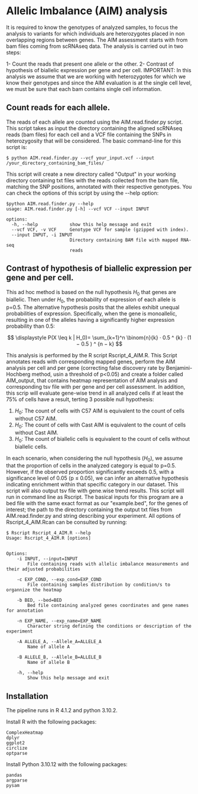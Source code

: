 # Allelic Imbalance (AIM) analysis 
It is required to know the genotypes of analyzed samples, to focus the analysis to variants for which individuals are heterozygotes placed in non overlapping regions between genes. The AIM assessment starts with from bam files coming from scRNAseq data. The analysis is carried out in two steps:

1- Count the reads that present one allele or the other.
2- Contrast of hypothesis of biallelic expression per gene and per cell.
IMPORTANT: In this analysis we assume that we are working with heterozygotes for which we know their genotypes and since the AIM evaluation is at the single cell level, we must be sure that each bam contains single cell information.
## Count reads for each allele.
The reads of each allele are counted using the AIM.read.finder.py script. This script takes as input the directory containing the aligned scRNAseq reads (bam files) for each cell and a VCF file containing the SNPs in heterozygosity that will be considered. The basic command-line for this script is:
```console
$ python AIM.read.finder.py --vcf your_input.vcf --input /your_directory_containing_bam_files/
```
This script will create a new directory called "Output" in your working directory containing txt files with the reads collected from the bam file, matching the SNP positions, annotated with their respective genotypes.
You can check the options of this script by using the --help option:
```console
$python AIM.read.finder.py --help
usage: AIM.read.finder.py [-h] --vcf VCF --input INPUT

options:
  -h, --help            show this help message and exit
  --vcf VCF, -v VCF     Genotype VCF for sample (gzipped with index).
  --input INPUT, -i INPUT
                        Directory containing BAM file with mapped RNA-seq
                        reads
```
## Contrast of hypothesis of biallelic expression per gene and per cell.

This ad hoc method is based on the null hypothesis $H_0$ that genes are biallelic. Then under $H_0$, the probability of expression of each allele is p=0.5. The alternative hypothesis posits that the alleles exhibit unequal probabilities of expression. Specifically, when the gene is monoallelic, resulting in one of the alleles having a significantly higher expression probability than 0.5:

$$
\displaystyle
P(X \leq k | H_0)=
 \sum_{k=1}^n \binom{n}{k} · 0.5 ^ {k} · (1 − 0.5 ) ^ {n − k} 
$$

This analysis is performed by the R script Rscript_4_AIM.R. This Script annotates reads with corresponding mapped genes, perform the AIM analysis per cell and per gene (correcting false discovery rate by Benjamini-Hochberg method, usin a threshold of p<0.05) and create a folder called AIM_output, that contains heatmap representation of AIM analysis and corresponding tsv file with per gene and per cell assessment. In addition, this scrip will evaluate gene-wise trend in all analyzed cells if at least the 75% of cells have a result, terting 3 possible null hypothesis:
1. $H_0$: The count of cells with C57 AIM is equivalent to the count of cells without C57 AIM.
2. $H_0$: The count of cells with Cast AIM is equivalent to the count of cells without Cast AIM.
3. $H_0$: The count of biallelic cells is equivalent to the count of cells without biallelic cells.

In each scenario, when considering the null hypothesis ($H_0$), we assume that the proportion of cells in the analyzed category is equal to p=0.5. However, if the observed proportion significantly exceeds 0.5, with a significance level of 0.05 (p ≤ 0.05), we can infer an alternative hypothesis indicating enrichment within that specific category in our dataset. This script will also output tsv file with gene.wise trend results. This script will run in command line as Rscript. The basical inputs for this program are a bed file with the same exact format as our "example.bed", for the genes of interest; the path to the directory containing the output txt files from AIM.read.finder.py and string describing your experiment. All options of Rscript_4_AIM.Rcan can be consulted by running:
```console
$ Rscript Rscript_4_AIM.R --help
Usage: Rscript_4_AIM.R [options]


Options:
	-i INPUT, --input=INPUT
		File containing reads with allelic imbalance measurements and their adjusted probabilities

	-c EXP_COND, --exp_cond=EXP_COND
		File containing samples distribution by condition/s to organnize the heatmap

	-b BED, --bed=BED
		Bed file containing analyzed genes coordinates and gene names for annotation

	-n EXP_NAME, --exp_name=EXP_NAME
		Character string defining the conditions or description of the experiment

	-A ALLELE_A, --Allele_A=ALLELE_A
		Name of allele A

	-B ALLELE_B, --Allele_B=ALLELE_B
		Name of allele B

	-h, --help
		Show this help message and exit
```
## Installation

The pipeline runs in R 4.1.2 and python 3.10.2.

Install R with the following packages:

    ComplexHeatmap
    dplyr
    ggplot2
    circlize
    optparse

Install Python 3.10.12 with the following packages:

    pandas
    argparse
    pysam
    
